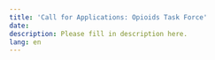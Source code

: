 ```yaml
---
title: 'Call for Applications: Opioids Task Force'
date:
description: Please fill in description here.
lang: en
---
```


